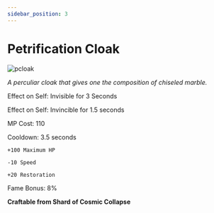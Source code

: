 ```yaml
---
sidebar_position: 3
---
```


# Petrification Cloak

![pcloak](https://vwiki.valorserver.com/api/item/picture/petrification%20cloak)

<i>A perculiar cloak that gives one the composition of chiseled marble.</i>

Effect on Self: Invisible for 3 Seconds 

Effect on Self: Invincible for 1.5 seconds

MP Cost: 110

Cooldown: 3.5 seconds

    +100 Maximum HP
    
    -10 Speed
    
    +20 Restoration

Fame Bonus: 8%

**Craftable from Shard of Cosmic Collapse**
